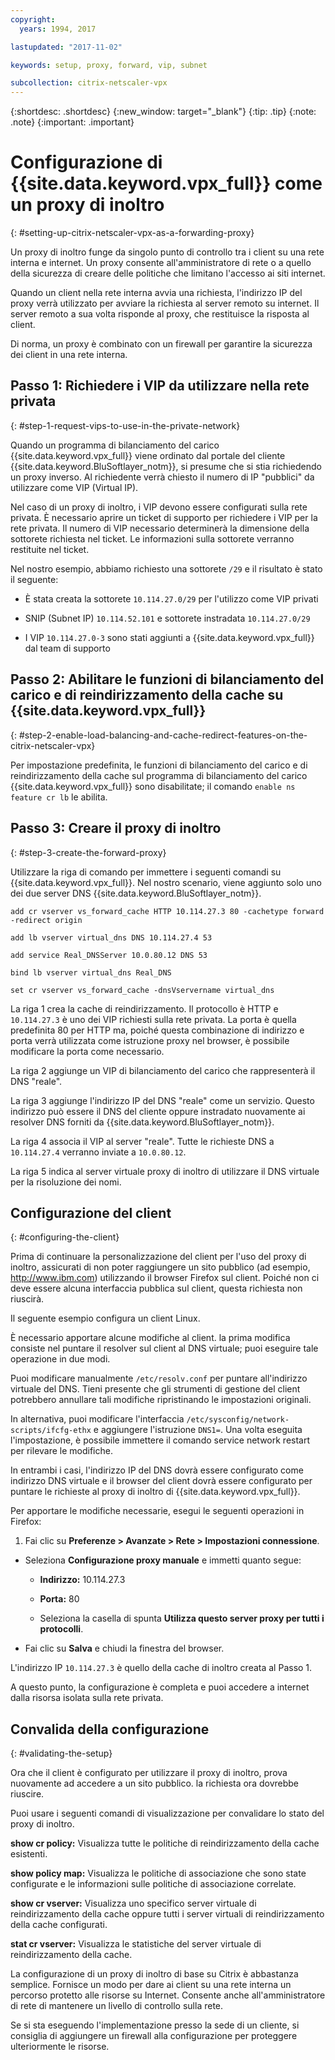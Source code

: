 ```yaml
---
copyright:
  years: 1994, 2017

lastupdated: "2017-11-02"

keywords: setup, proxy, forward, vip, subnet

subcollection: citrix-netscaler-vpx
---
```


{:shortdesc: .shortdesc}
{:new_window: target="_blank"}
{:tip: .tip}
{:note: .note}
{:important: .important}

# Configurazione di {{site.data.keyword.vpx_full}} come un proxy di inoltro
{: #setting-up-citrix-netscaler-vpx-as-a-forwarding-proxy}

Un proxy di inoltro funge da singolo punto di controllo tra i client su una rete interna e internet. Un proxy consente all'amministratore di rete o a quello della sicurezza di creare delle politiche che limitano l'accesso ai siti internet.

Quando un client nella rete interna avvia una richiesta, l'indirizzo IP del proxy verrà utilizzato per avviare la richiesta al server remoto su internet. Il server remoto a sua volta risponde al proxy, che restituisce la risposta al client.

Di norma, un proxy è combinato con un firewall per garantire la sicurezza dei client in una rete interna.

## Passo 1: Richiedere i VIP da utilizzare nella rete privata
{: #step-1-request-vips-to-use-in-the-private-network}

Quando un programma di bilanciamento del carico {{site.data.keyword.vpx_full}} viene ordinato dal portale del cliente {{site.data.keyword.BluSoftlayer_notm}}, si presume che si stia richiedendo un proxy inverso. Al richiedente verrà chiesto il numero di IP "pubblici" da utilizzare come VIP (Virtual IP).

Nel caso di un proxy di inoltro, i VIP devono essere configurati sulla rete privata. È necessario aprire un ticket di supporto per richiedere i VIP per la rete privata. Il numero di VIP necessario determinerà la dimensione della sottorete richiesta nel ticket. Le informazioni sulla sottorete verranno restituite nel ticket.

Nel nostro esempio, abbiamo richiesto una sottorete `/29` e il risultato è stato il seguente:

* È stata creata la sottorete `10.114.27.0/29` per l'utilizzo come VIP privati

* SNIP (Subnet IP) `10.114.52.101` e sottorete instradata `10.114.27.0/29`

* I VIP `10.114.27.0-3` sono stati aggiunti a {{site.data.keyword.vpx_full}} dal team di supporto

## Passo 2: Abilitare le funzioni di bilanciamento del carico e di reindirizzamento della cache su {{site.data.keyword.vpx_full}}
{: #step-2-enable-load-balancing-and-cache-redirect-features-on-the-citrix-netscaler-vpx}

Per impostazione predefinita, le funzioni di bilanciamento del carico e di reindirizzamento della cache sul programma di bilanciamento del carico {{site.data.keyword.vpx_full}} sono disabilitate; il comando `enable ns feature cr lb` le abilita.


## Passo 3: Creare il proxy di inoltro
{: #step-3-create-the-forward-proxy}

Utilizzare la riga di comando per immettere i seguenti comandi su {{site.data.keyword.vpx_full}}. Nel nostro scenario, viene aggiunto solo uno dei due server DNS {{site.data.keyword.BluSoftlayer_notm}}.  

```
add cr vserver vs_forward_cache HTTP 10.114.27.3 80 -cachetype forward -redirect origin

add lb vserver virtual_dns DNS 10.114.27.4 53

add service Real_DNSServer 10.0.80.12 DNS 53

bind lb vserver virtual_dns Real_DNS

set cr vserver vs_forward_cache -dnsVservername virtual_dns
```

La riga 1 crea la cache di reindirizzamento. Il protocollo è HTTP e `10.114.27.3` è uno dei VIP richiesti sulla rete privata. La porta è quella predefinita 80 per HTTP ma, poiché questa combinazione di indirizzo e porta verrà utilizzata come istruzione proxy nel browser, è possibile modificare la porta come necessario.

La riga 2 aggiunge un VIP di bilanciamento del carico che rappresenterà il DNS "reale".

La riga 3 aggiunge l'indirizzo IP del DNS "reale" come un servizio. Questo indirizzo può essere il DNS del cliente oppure instradato nuovamente ai resolver DNS forniti da {{site.data.keyword.BluSoftlayer_notm}}.

La riga 4 associa il VIP al server "reale". Tutte le richieste DNS a `10.114.27.4` verranno inviate a `10.0.80.12`.

La riga 5 indica al server virtuale proxy di inoltro di utilizzare il DNS virtuale per la risoluzione dei nomi.

## Configurazione del client
{: #configuring-the-client}

Prima di continuare la personalizzazione del client per l'uso del proxy di inoltro, assicurati di non poter raggiungere un sito pubblico (ad esempio, http://www.ibm.com) utilizzando il browser Firefox sul client. Poiché non ci deve essere alcuna interfaccia pubblica sul client, questa richiesta non riuscirà.

Il seguente esempio configura un client Linux.

È necessario apportare alcune modifiche al client. la prima modifica consiste nel puntare il resolver sul client al DNS virtuale; puoi eseguire tale operazione in due modi.

Puoi modificare manualmente `/etc/resolv.conf` per puntare all'indirizzo virtuale del DNS. Tieni presente che gli strumenti di gestione del client potrebbero annullare tali modifiche ripristinando le impostazioni originali.  

In alternativa, puoi modificare l'interfaccia `/etc/sysconfig/network-scripts/ifcfg-ethx` e aggiungere l'istruzione `DNS1=`. Una volta eseguita l'impostazione, è possibile immettere il comando service network restart per rilevare le modifiche.

In entrambi i casi, l'indirizzo IP del DNS dovrà essere configurato come indirizzo DNS virtuale e il browser del client dovrà essere configurato per puntare le richieste al proxy di inoltro di {{site.data.keyword.vpx_full}}.

Per apportare le modifiche necessarie, esegui le seguenti operazioni in Firefox:

1. Fai clic su **Preferenze > Avanzate > Rete > Impostazioni connessione**.

* Seleziona **Configurazione proxy manuale** e immetti quanto segue:

  * **Indirizzo:** 10.114.27.3

  * **Porta:** 80

  * Seleziona la casella di spunta **Utilizza questo server proxy per tutti i protocolli**.

* Fai clic su **Salva** e chiudi la finestra del browser.

L'indirizzo IP `10.114.27.3` è quello della cache di inoltro creata al Passo 1.

A questo punto, la configurazione è completa e puoi accedere a internet dalla risorsa isolata sulla rete privata.

## Convalida della configurazione
{: #validating-the-setup}

Ora che il client è configurato per utilizzare il proxy di inoltro, prova nuovamente ad accedere a un sito pubblico. la richiesta ora dovrebbe riuscire.

Puoi usare i seguenti comandi di visualizzazione per convalidare lo stato del proxy di inoltro.

**show cr policy:** Visualizza tutte le politiche di reindirizzamento della cache esistenti.

**show policy map:** Visualizza le politiche di associazione che sono state configurate e le informazioni sulle politiche di associazione correlate.

**show cr vserver:** Visualizza uno specifico server virtuale di reindirizzamento della cache oppure tutti i server virtuali di reindirizzamento della cache configurati.

**stat cr vserver:** Visualizza le statistiche del server virtuale di reindirizzamento della cache.

La configurazione di un proxy di inoltro di base su Citrix è abbastanza semplice. Fornisce un modo per dare ai client su una rete interna un percorso protetto alle risorse su Internet. Consente anche all'amministratore di rete di mantenere un livello di controllo sulla rete.

Se si sta eseguendo l'implementazione presso la sede di un cliente, si consiglia di aggiungere un firewall alla configurazione per proteggere ulteriormente le risorse.
